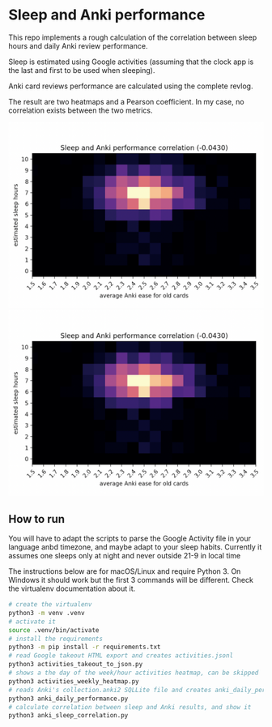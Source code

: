 
# Sleep and Anki performance

This repo implements a rough calculation of the correlation between sleep hours and daily Anki review performance.

Sleep is estimated using Google activities (assuming that the clock app is the last and first to be used when sleeping).

Anki card reviews performance are calculated using the complete revlog.

The result are two heatmaps and a Pearson coefficient. In my case, no correlation exists between the two metrics.

![The sleep/Anki heatmap, it shows high values around a point, with no distinctive linear correlation](result.png)
![The activities heatmap, a vertical dark column represent the sleep](result.png)

## How to run

You will have to adapt the scripts to parse the Google Activity file in your language anbd timezone, and maybe adapt to your sleep habits. Currently it assumes one sleeps only at night and never outside 21-9 in local time

The instructions below are for macOS/Linux and require Python 3. On Windows it should work but the first 3 commands will be different. Check the virtualenv documentation about it.

```bash
# create the virtualenv
python3 -m venv .venv
# activate it
source .venv/bin/activate
# install the requirements
python3 -m pip install -r requirements.txt
# read Google takeout HTML export and creates activities.jsonl
python3 activities_takeout_to_json.py
# shows a the day of the week/hour activities heatmap, can be skipped
python3 activities_weekly_heatmap.py
# reads Anki's collection.anki2 SQLLite file and creates anki_daily_performance.jsonl
python3 anki_daily_performance.py
# calculate correlation between sleep and Anki results, and show it
python3 anki_sleep_correlation.py
```

